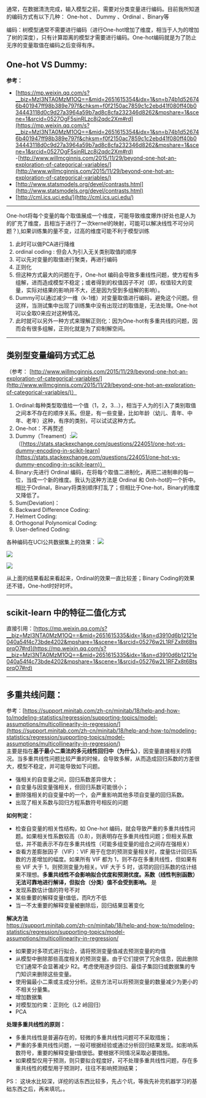 通常，在数据清洗完成，输入模型之前，需要对分类变量进行编码。目前我所知道的编码方式有以下几种：
One-hot 、 Dummy 、Ordinal 、Binary等 

编码：树模型通常不需要进行编码（进行One-hot增加了维度，相当于人为的增加了树的深度），只有计算距离的模型才需要进行编码。One-hot编码就是为了防止无序的变量取值在编码之后变得有序。

## One-hot VS Dummy:
**参考：**<br>
- [https://mp.weixin.qq.com/s?__biz=MzI3NTA0MzM1OQ==&mid=2651615354&idx=1&sn=b74b1d526746b401947ff98b389e797f&chksm=f0f2150ac7859c1c2ebd41f080ff40b034443118d0c9d27a3964a59b7ad8c8cfa232346d8262&mpshare=1&scene=1&srcid=0527OgF5sinRLzc8j2qdc2Xm#rd](https://mp.weixin.qq.com/s?__biz=MzI3NTA0MzM1OQ==&mid=2651615354&idx=1&sn=b74b1d526746b401947ff98b389e797f&chksm=f0f2150ac7859c1c2ebd41f080ff40b034443118d0c9d27a3964a59b7ad8c8cfa232346d8262&mpshare=1&scene=1&srcid=0527OgF5sinRLzc8j2qdc2Xm#rd)<br>
-[http://www.willmcginnis.com/2015/11/29/beyond-one-hot-an-exploration-of-categorical-variables/](http://www.willmcginnis.com/2015/11/29/beyond-one-hot-an-exploration-of-categorical-variables/) <br> 
- [http://www.statsmodels.org/devel/contrasts.html](http://www.statsmodels.org/devel/contrasts.html) <br>
- [http://cml.ics.uci.edu/](http://cml.ics.uci.edu/)

----------

One-hot将每个变量的每个取值展成一个维度，可能导致维度爆炸(好处也是人为的扩充了维度，且相当于进行了一次kernel的映射，可能可以解决线性不可分问题？),如果训练集的量不变，过高的维度可能不利于模型训练<br>

1. 此时可以做PCA进行降维
2. ordinal coding : 但会人为引入无关类别取值的顺序
2. 可以先对变量的取值进行聚类，再进行编码
3. 正则化
4. 但这种方式最大的问题在于，One-hot 编码会导致多重线性问题，使方程有多组解，进而造成模型不稳定；或者得到的权值因子不对（即，权值较大的变量，实际对结果的影响并不大，还是因为受到多组解的影响）。
5. Dummy可以通过减少一维（k-1维）对变量取值进行编码，避免这个问题。但这样，当测试集中出现了训练集中没有出现过的取值是，无法处理。One-hot可以全取0来应对这种情况。
6. 此时就可以另外一种方式来理解正则化：因为One-hot有多重共线的问题，因而会有很多组解，正则化就是为了抑制解空间。 


----------

## 类别型变量编码方式汇总
（参考： [http://www.willmcginnis.com/2015/11/29/beyond-one-hot-an-exploration-of-categorical-variables/](http://www.willmcginnis.com/2015/11/29/beyond-one-hot-an-exploration-of-categorical-variables/)）

1. Ordinal:每种类型取值给一个值（1，2，3...），相当于人为的引入了类别取值之间本不存在的顺序关系。但是，有一些变量，比如年龄（幼儿、青年、中年、老年）这种，有序的类别，可以试试这种方式。
2. One-hot：不再赘述
3. Dummy（Treament）:![](https://i.imgur.com/PgGN8kS.png)（[https://stats.stackexchange.com/questions/224051/one-hot-vs-dummy-encoding-in-scikit-learn](https://stats.stackexchange.com/questions/224051/one-hot-vs-dummy-encoding-in-scikit-learn)）
3. Binary:先进行 Ordinal 编码，在将每个取值二进制化，再把二进制串的每一位，当成一个新的维度。我认为这种方法是 Ordinal 和 Onh-hot的一个折中。相比于Ordinal，Binary将类别顺序打乱了；但相比于One-hot，Binary的维度又降低了。
4. Sum(Deviation)：
5. Backward Difference Coding:
6. Helmert Coding:
7. Orthogonal Polynomical Coding:
8. User-defined Coding:

各种编码在UCI公共数据集上的效果：
![](https://i.imgur.com/QAp27hG.png)

![](https://i.imgur.com/ArLrJAw.png)

![](https://i.imgur.com/k8WBgOX.png)

从上面的结果看起来看起来，Ordinal的效果一直比较差；Binary Coding的效果还不错，One-hot时好时坏。

----------

## scikit-learn 中的特征二值化方式
直接引用：[https://mp.weixin.qq.com/s?__biz=MzI3NTA0MzM1OQ==&mid=2651615335&idx=1&sn=d3910d6b12121e040a54f4c73bde4202&mpshare=1&scene=1&srcid=05276w2L1RFZx8t6BtsprqO7#rd](https://mp.weixin.qq.com/s?__biz=MzI3NTA0MzM1OQ==&mid=2651615335&idx=1&sn=d3910d6b12121e040a54f4c73bde4202&mpshare=1&scene=1&srcid=05276w2L1RFZx8t6BtsprqO7#rd)



----------


## 多重共线问题：
参考：[https://support.minitab.com/zh-cn/minitab/18/help-and-how-to/modeling-statistics/regression/supporting-topics/model-assumptions/multicollinearity-in-regression/](https://support.minitab.com/zh-cn/minitab/18/help-and-how-to/modeling-statistics/regression/supporting-topics/model-assumptions/multicollinearity-in-regression/) <br>
主要是指在**基于最小二乘法的多元线性回归中（为什么）**，因变量直接相关的情况。当多重共线性问题比较严重的时候，会导致多解，从而造成回归系数的方差很大，模型不稳定，并可能导致如下问题。
- 强相关的自变量之间，回归系数差异很大；
- 自变量与因变量强相关，但回归系数可能很小；
- 删除强相关的自变量中的一个，会严重影响其他多项自变量的回归系数。
- 出现了相关系数与回归方程系数符号相反的问题

**如何判定：**<br>
- 检查自变量的相关性结构，如 One-hot 编码，就会导致严重的多重共线性问题。如果相关性系数较高（0.8），则表明存在多重共线性问题；但相关系数低，并不能表示不存在多重共线性（可能多组变量的组合之间存在强相关）<br>
- 查看方差膨胀因子（VIF）：VIF 用于在您的预测变量相关时，度量估计回归系数的方差增加的幅度。如果所有 VIF 都为 1，则不存在多重共线性，但如果有些 VIF 大于 1，则预测变量为相关。VIF 大于 5 时，该项的回归系数的估计结果不理想。**多重共线性不会影响拟合优度和预测优度。系数（线性判别函数）无法可靠地进行解译，但拟合（分类）值不会受到影响。** 是<br>
- 发现系数估计值的符号不对<br>
- 某些重要的解释变量t值低，而R方不低<br>
- 当一不太重要的解释变量被删除后，回归结果显著变化<br>


**解决方法**<br>
https://support.minitab.com/zh-cn/minitab/18/help-and-how-to/modeling-statistics/regression/supporting-topics/model-assumptions/multicollinearity-in-regression/
- 如果要对多项式进行拟合，请将预测变量值减去预测变量的均值
- 从模型中删除那些高度相关的预测变量。由于它们提供了冗余信息，因此删除它们通常不会显著减少 R2。考虑使用逐步回归、最佳子集回归或数据集的专门知识来删除这些变量。
- 使用偏最小二乘或主成分分析。这些方法可以将预测变量的数量减少为更小的不相关分量集。
- 增加数据集
- 对模型加约束：正则化（L2 岭回归）
- PCA



**处理多重共线性的原则：**
- 多重共线性是普遍存在的，轻微的多重共线性问题可不采取措施；
-  严重的多重共线性问题，一般可根据经验或通过分析回归结果发现。如影响系数符号，重要的解释变量t值很低。要根据不同情况采取必要措施。
-  如果模型仅用于预测，则只要拟合程度好，可不处理多重共线性问题，存在多重共线性的模型用于预测时，往往不影响预测结果；



PS： 这块水比较深，详挖的话东西比较多，先占个坑，等我先补完机器学习的基础东西之后，再来填坑。。